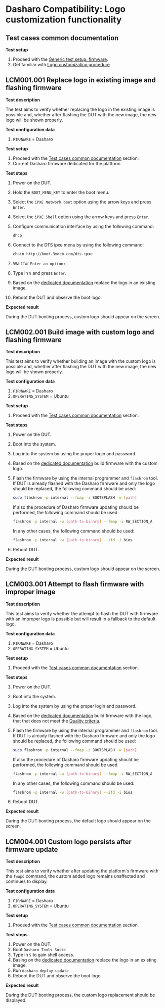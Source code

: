 # Dasharo Compatibility: Logo customization functionality

## Test cases common documentation

**Test setup**

1. Proceed with the
   [Generic test setup: firmware](../generic-test-setup.md#firmware).
1. Get familiar with
   [Logo customization procedure](/guides/logo-customization)

## LCM001.001 Replace logo in existing image and flashing firmware

**Test description**

The test aims to verify whether replacing the logo in the existing image is
possible and, whether after flashing the DUT with the new image, the new logo
will be shown properly.

**Test configuration data**

1. `FIRMWARE` = Dasharo

**Test setup**

1. Proceed with the
   [Test cases common documentation](#test-cases-common-documentation) section.
1. Current Dasharo firmware dedicated for the platform.

**Test steps**

1. Power on the DUT.
1. Hold the `BOOT_MENU_KEY` to enter the boot menu.
1. Select the `iPXE Network boot` option using the arrow keys and press `Enter`.
1. Select the `iPXE Shell` option using the arrow keys and press `Enter`.
1. Configure communication interface by using the following command:

    ```bash
    dhcp
    ```

1. Connect to the DTS ipxe menu by using the following command:

    ```bash
    chain http://boot.3mdeb.com/dts.ipxe
    ```

1. Wait for `Enter an option:`.
1. Type in `9` and press `Enter`.
1. Based on the
   [dedicated documentation](/guides/logo-customization#build-image-with-custom-logo)
   replace the logo in an existing image.
1. Reboot the DUT and observe the boot logo.

**Expected result**

During the DUT booting process, custom logo should appear on the screen.

## LCM002.001 Build image with custom logo and flashing firmware

**Test description**

This test aims to verify whether building an image with the custom logo is
possible and, whether after flashing the DUT with the new image, the new logo
will be shown properly.

**Test configuration data**

1. `FIRMWARE` = Dasharo
1. `OPERATING_SYSTEM` = Ubuntu

**Test setup**

1. Proceed with the
    [Test cases common documentation](#test-cases-common-documentation) section.

**Test steps**

1. Power on the DUT.
1. Boot into the system.
1. Log into the system by using the proper login and password.
1. Based on the
    [dedicated documentation](/guides/logo-customization#build-image-with-custom-logo)
    build firmware with the custom logo.
1. Flash the firmware by using the internal programmer and `flashrom` tool. If
    DUT is already flashed with the Dasharo firmware and only the logo should
    be replaced, the following command should be used:

    ```bash
    sudo flashrom -p internal --fmap -i BOOTSPLASH -w [path]
    ```

    If also the procedure of Dasharo firmware updating should be performed,
    the following command should be used:

    ```bash
    flashrom -p internal -w [path-to-binary] --fmap -i RW_SECTION_A
    ```

    In any other cases, the following command should be used:

    ```bash
    flashrom -p internal -w [path-to-binary] --ifd -i bios
    ```

1. Reboot DUT.

**Expected result**

During the DUT booting process, custom logo should appear on the screen.

## LCM003.001 Attempt to flash firmware with improper image

**Test description**

This test aims to verify whether the attempt to flash the DUT with firmware
with an improper logo is possible but will result in a fallback to the default
logo.

**Test configuration data**

1. `FIRMWARE` = Dasharo
1. `OPERATING_SYSTEM` = Ubuntu

**Test setup**

1. Proceed with the
    [Test cases common documentation](#test-cases-common-documentation) section.

**Test steps**

1. Power on the DUT.
1. Boot into the system.
1. Log into the system by using the proper login and password.
1. Based on the
    [dedicated documentation](/guides/logo-customization#build-image-with-custom-logo)
    build firmware with the logo, that that does not meet the
    [Quality criteria](/guides/logo-customization#prerequisites).
1. Flash the firmware by using the internal programmer and `flashrom` tool. If
    DUT is already flashed with the Dasharo firmware and only the logo should
    be replaced, the following command should be used:

    ```bash
    sudo flashrom -p internal --fmap -i BOOTSPLASH -w [path]
    ```

    If also the procedure of Dasharo firmware updating should be performed,
    the following command should be used:

    ```bash
    flashrom -p internal -w [path-to-binary] --fmap -i RW_SECTION_A
    ```

    In any other cases, the following command should be used:

    ```bash
    flashrom -p internal -w [path-to-binary] --ifd -i bios
    ```

1. Reboot DUT.

**Expected result**

During the DUT booting process, the default logo should appear on the screen.

## LCM004.001 Custom logo persists after firmware update

**Test description**

This test aims to verify whether after updating the platform's firmware with
the `fwupd` command, the custom added logo remains unaffected and continues to
display.

**Test configuration data**

1. `FIRMWARE` = Dasharo
1. `OPERATING_SYSTEM` = Ubuntu

**Test setup**

1. Proceed with the
    [Test cases common documentation](#test-cases-common-documentation) section.

**Test steps**

1. Power on the DUT.
1. Boot `Dasharo Tools Suite`
1. Type in `9` to gain shell access.
1. Basing on the
   [dedicated documentation](/guides/logo-customization#build-image-with-custom-logo)
   replace the logo in an existing image.
1. Run `dasharo-deploy update`
1. Reboot the DUT and observe the boot logo.

**Expected result**

During the DUT booting process, the custom logo replacement should be
displayed.
